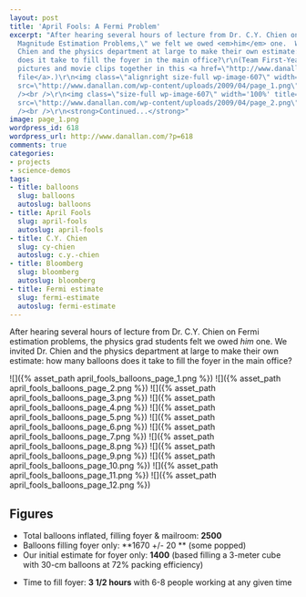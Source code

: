 ```yaml
---
layout: post
title: 'April Fools: A Fermi Problem'
excerpt: "After hearing several hours of lecture from Dr. C.Y. Chien on \"Order of
  Magnitude Estimation Problems,\" we felt we owed <em>him</em> one.  We invited Dr.
  Chien and the physics department at large to make their own estimate: how many balloons
  does it take to fill the foyer in the main office?\r\n(Team First-Year: I put everyone's
  pictures and movie clips together in this <a href=\"http://www.danallan.com/wp-content/large/April%20Fools.zip\">zip
  file</a>.)\r\n<img class=\"alignright size-full wp-image-607\" width='100%' title=\"page_1\"
  src=\"http://www.danallan.com/wp-content/uploads/2009/04/page_1.png\" alt=\"page_1\"
  /><br />\r\n<img class=\"size-full wp-image-607\" width='100%' title=\"page_2\"
  src=\"http://www.danallan.com/wp-content/uploads/2009/04/page_2.png\" alt=\"page_2\"
  /><br />\r\n<strong>Continued...</strong>"
image: page_1.png
wordpress_id: 618
wordpress_url: http://www.danallan.com/?p=618
comments: true
categories:
- projects
- science-demos
tags:
- title: balloons
  slug: balloons
  autoslug: balloons
- title: April Fools
  slug: april-fools
  autoslug: april-fools
- title: C.Y. Chien
  slug: cy-chien
  autoslug: c.y.-chien
- title: Bloomberg
  slug: bloomberg
  autoslug: bloomberg
- title: Fermi estimate
  slug: fermi-estimate
  autoslug: fermi-estimate
---
```

After hearing several hours of lecture from Dr. C.Y. Chien on Fermi estimation problems, the physics grad students felt we owed _him_ one. We invited Dr. Chien and the physics department at large to make their own estimate: how many balloons does it take to fill the foyer in the main office?

![]({% asset_path april_fools_balloons_page_1.png %})
![]({% asset_path april_fools_balloons_page_2.png %})
![]({% asset_path april_fools_balloons_page_3.png %})
![]({% asset_path april_fools_balloons_page_4.png %})
![]({% asset_path april_fools_balloons_page_5.png %})
![]({% asset_path april_fools_balloons_page_6.png %})
![]({% asset_path april_fools_balloons_page_7.png %})
![]({% asset_path april_fools_balloons_page_8.png %})
![]({% asset_path april_fools_balloons_page_9.png %})
![]({% asset_path april_fools_balloons_page_10.png %})
![]({% asset_path april_fools_balloons_page_11.png %})
![]({% asset_path april_fools_balloons_page_12.png %})

## Figures

* Total balloons inflated, filling foyer &amp; mailroom: **2500**
* Balloons filling foyer only: **1670 +/- 20 ** (some popped)
* Our initial estimate for foyer only: **1400** (based filling a 3-meter cube with 30-cm balloons at 72% packing efficiency)
- Time to fill foyer: **3 1/2 hours** with 6-8 people working at any given time
